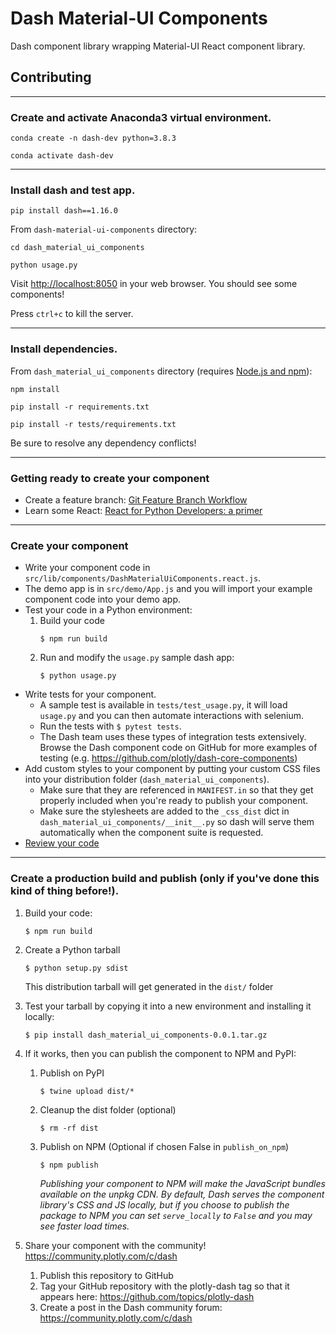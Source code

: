 # Dash Material-UI Components

Dash component library wrapping Material-UI React component library.

## Contributing

---

### Create and activate Anaconda3 virtual environment.

```
conda create -n dash-dev python=3.8.3
```

```
conda activate dash-dev
```

---

### Install dash and test app.

```
pip install dash==1.16.0
```

From `dash-material-ui-components` directory:

```
cd dash_material_ui_components
```

```
python usage.py
```

Visit [http://localhost:8050](http://localhost:8050) in your web browser. You should see some components!

Press `ctrl+c` to kill the server.

---

### Install dependencies.

From `dash_material_ui_components` directory (requires [Node.js and npm](https://nodejs.org/en/download/)):

```
npm install
```

```
pip install -r requirements.txt
```

```
pip install -r tests/requirements.txt
```

Be sure to resolve any dependency conflicts!

---

### Getting ready to create your component

- Create a feature branch: [Git Feature Branch Workflow](https://www.atlassian.com/git/tutorials/comparing-workflows/feature-branch-workflow)
- Learn some React: [React for Python Developers: a primer](https://dash.plotly.com/react-for-python-developers)

---

### Create your component

- Write your component code in `src/lib/components/DashMaterialUiComponents.react.js`.
- The demo app is in `src/demo/App.js` and you will import your example component code into your demo app.
- Test your code in a Python environment:
    1. Build your code
        ```
        $ npm run build
        ```
    2. Run and modify the `usage.py` sample dash app:
        ```
        $ python usage.py
        ```
- Write tests for your component.
    - A sample test is available in `tests/test_usage.py`, it will load `usage.py` and you can then automate interactions with selenium.
    - Run the tests with `$ pytest tests`.
    - The Dash team uses these types of integration tests extensively. Browse the Dash component code on GitHub for more examples of testing (e.g. https://github.com/plotly/dash-core-components)
- Add custom styles to your component by putting your custom CSS files into your distribution folder (`dash_material_ui_components`).
    - Make sure that they are referenced in `MANIFEST.in` so that they get properly included when you're ready to publish your component.
    - Make sure the stylesheets are added to the `_css_dist` dict in `dash_material_ui_components/__init__.py` so dash will serve them automatically when the component suite is requested.
- [Review your code](./review_checklist.md)

---

### Create a production build and publish (only if you've done this kind of thing before!).

1. Build your code:
    ```
    $ npm run build
    ```
2. Create a Python tarball
    ```
    $ python setup.py sdist
    ```
    This distribution tarball will get generated in the `dist/` folder

3. Test your tarball by copying it into a new environment and installing it locally:
    ```
    $ pip install dash_material_ui_components-0.0.1.tar.gz
    ```

4. If it works, then you can publish the component to NPM and PyPI:
    1. Publish on PyPI
        ```
        $ twine upload dist/*
        ```
    2. Cleanup the dist folder (optional)
        ```
        $ rm -rf dist
        ```
    3. Publish on NPM (Optional if chosen False in `publish_on_npm`)
        ```
        $ npm publish
        ```
        _Publishing your component to NPM will make the JavaScript bundles available on the unpkg CDN. By default, Dash serves the component library's CSS and JS locally, but if you choose to publish the package to NPM you can set `serve_locally` to `False` and you may see faster load times._

5. Share your component with the community! https://community.plotly.com/c/dash
    1. Publish this repository to GitHub
    2. Tag your GitHub repository with the plotly-dash tag so that it appears here: https://github.com/topics/plotly-dash
    3. Create a post in the Dash community forum: https://community.plotly.com/c/dash
